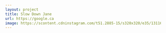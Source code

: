 ```yaml
---
layout: project
title: Slow Down Jane
url: https://google.ca
image: https://scontent.cdninstagram.com/t51.2885-15/s320x320/e35/13116824_168852886846110_1363244953_n.jpg?ig_cache_key=MTI1MDcyNTUzMjQ5Mjg1NTU3Nw%3D%3D.2
---
```

